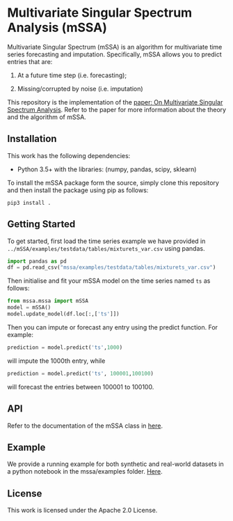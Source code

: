 # Multivariate Singular Spectrum Analysis (mSSA)

Multivariate Singular Spectrum (mSSA) is an algorithm for multivariate time series forecasting and imputation. 
Specifically, mSSA allows you to predict entries that are:

1. At a future time step (i.e. forecasting);

2. Missing/corrupted by noise (i.e. imputation)


This repository is the implementation of the [paper: On Multivariate Singular Spectrum Analysis](https://arxiv.org/abs/2006.13448). Refer to the paper for  more information about the theory and the algorithm of mSSA.  



## Installation
This work has the following dependencies:

- Python 3.5+ with the libraries: (numpy, pandas, scipy, sklearn)
 

To install the mSSA package form the source, simply clone this repository and then install the package using pip as follows:

```
pip3 install .
``` 

## Getting Started
To get started, first load the time series example we have provided in `../mSSA/examples/testdata/tables/mixturets_var.csv` using pandas.

```python
import pandas as pd
df = pd.read_csv("mssa/examples/testdata/tables/mixturets_var.csv")
```
Then initialise and fit your  mSSA model on the time series named `ts` as follows:
 
```python
from mssa.mssa import mSSA
model = mSSA()
model.update_model(df.loc[:,['ts']]) 
```
Then you can impute or forecast any entry using the predict function. For example:

```python
prediction = model.predict('ts',1000)
```

will impute the 1000th entry, while 
```python
prediction = model.predict('ts', 100001,100100)
```

will forecast the entries between 100001 to 100100.


## API
Refer to the documentation of the mSSA class in [here](API.md). 

## Example
We provide a running example for both synthetic and real-world datasets in a python notebook in the mssa/examples folder. [Here](/mssa/examples/mSSA_notebook_example.ipynb).
## License 
This work is licensed under the Apache 2.0 License. 
